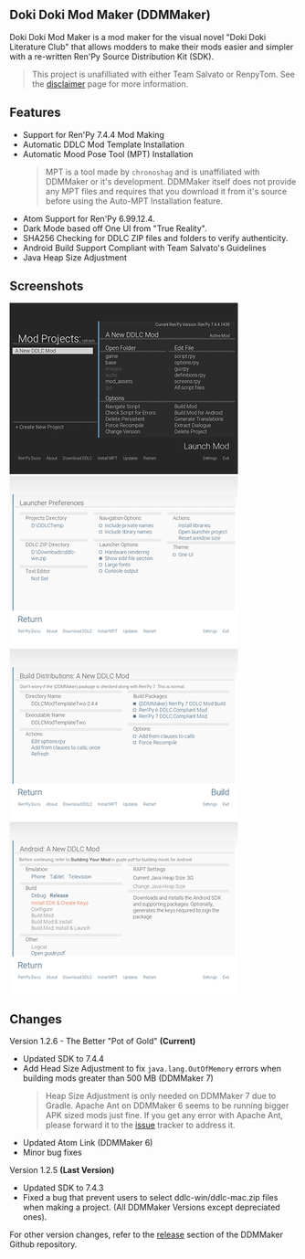 ## Doki Doki Mod Maker (DDMMaker)

Doki Doki Mod Maker is a mod maker for the visual novel "Doki Doki Literature Club" that allows modders to make their mods easier and simpler with a re-written Ren'Py Source Distribution Kit (SDK).
> This project is unafilliated with either Team Salvato or RenpyTom. See the [disclaimer](/information/disclaimer/disclaimer.md) page for more information.

## Features
- Support for Ren'Py 7.4.4 Mod Making
- Automatic DDLC Mod Template Installation
- Automatic Mood Pose Tool (MPT) Installation
  > MPT is a tool made by `chronoshag` and is unaffiliated with DDMMaker or it's development. DDMMaker itself does not provide any MPT files and requires that you download it from it's source before using the Auto-MPT Installation feature.
- Atom Support for Ren'Py 6.99.12.4.
- Dark Mode based off One UI from "True Reality".
- SHA256 Checking for DDLC ZIP files and folders to verify authenticity.
- Android Build Support Compliant with Team Salvato's Guidelines
- Java Heap Size Adjustment

## Screenshots

![DDMMaker Screenshot 1](/assets/ddmmaker/screenshot0003E.png)
![DDMMaker Screenshot 2](/assets/ddmmaker/screenshot0002E.png)
![DDMMaker Screenshot 3](/assets/ddmmaker/screenshot0004E.png)
![DDMMaker Screenshot 4](/assets/ddmmaker/screenshot0001E.png)

## Changes

Version 1.2.6 - The Better "Pot of Gold" **(Current)**
- Updated SDK to 7.4.4
- Add Head Size Adjustment to fix `java.lang.OutOfMemory` errors when building mods greater than 500 MB (DDMMaker 7)
  > Heap Size Adjustment is only needed on DDMMaker 7 due to Gradle. Apache Ant on DDMMaker 6 seems to be running bigger APK sized mods just fine. If you get any error with Apache Ant, please forward it to the [issue](https://github.com/GanstaKingofSA/DDLC-ModMaker/issues) tracker to address it.
- Updated Atom Link (DDMMaker 6)
- Minor bug fixes

Version 1.2.5 **(Last Version)**
- Updated SDK to 7.4.3
- Fixed a bug that prevent users to select ddlc-win/ddlc-mac.zip files when making a project. (All DDMMaker Versions except depreciated ones).

For other version changes, refer to the [release](https://github.com/GanstaKingofSA/releases) section of the DDMMaker Github repository.

